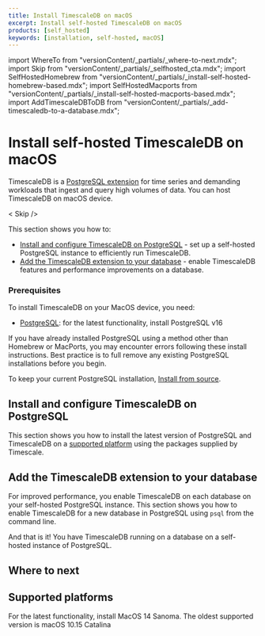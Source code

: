 ```yaml
---
title: Install TimescaleDB on macOS
excerpt: Install self-hosted TimescaleDB on macOS
products: [self_hosted]
keywords: [installation, self-hosted, macOS]
---
```


import WhereTo from "versionContent/_partials/_where-to-next.mdx";
import Skip from "versionContent/_partials/_selfhosted_cta.mdx";
import SelfHostedHomebrew from "versionContent/_partials/_install-self-hosted-homebrew-based.mdx";
import SelfHostedMacports from "versionContent/_partials/_install-self-hosted-macports-based.mdx";
import AddTimescaleDBToDB from "versionContent/_partials/_add-timescaledb-to-a-database.mdx";

# Install self-hosted TimescaleDB on macOS

TimescaleDB is a [PostgreSQL extension](https://www.postgresql.org/docs/current/external-extensions.html) for
time series and demanding workloads that ingest and query high volumes of data. You can host TimescaleDB on 
macOS device.

< Skip /> 

This section shows you how to:

* [Install and configure TimescaleDB on PostgreSQL](#install-and-configure-timescaledb-on-postgresql) - set up
  a self-hosted PostgreSQL instance to efficiently run TimescaleDB.
* [Add the TimescaleDB extension to your database](#add-the-timescaledb-extension-to-your-database) - enable TimescaleDB features and
  performance improvements on a database.

### Prerequisites

To install TimescaleDB on your MacOS device, you need:

* [PostgreSQL][install-postgresql]: for the latest functionality, install PostgreSQL v16

<Highlight type="warning">
If you have already installed PostgreSQL using a method other than Homebrew or MacPorts, you may encounter errors
following these install instructions. Best practice is to full remove any existing PostgreSQL
installations before you begin.

To keep your current PostgreSQL installation, [Install from source][install-from-source].
</Highlight>

## Install and configure TimescaleDB on PostgreSQL

This section shows you how to install the latest version of PostgreSQL and
TimescaleDB on a [supported platform](#supported-platforms) using the packages supplied by Timescale.

<Tabs label="Install TimescaleDB">

<Tab title="Homebrew">

<SelfHostedHomebrew />

</Tab>

<Tab title="MacPorts">

<SelfHostedMacports />

</Tab>
</Tabs>

## Add the TimescaleDB extension to your database

For improved performance, you enable TimescaleDB on each database on your self-hosted PostgreSQL instance.
This section shows you how to enable TimescaleDB for a new database in PostgreSQL using `psql` from the command line.


<AddTimescaleDBToDB />

And that is it! You have TimescaleDB running on a database on a self-hosted instance of PostgreSQL.


## Where to next

 <WhereTo />

## Supported platforms

For the latest functionality, install MacOS 14 Sanoma. The oldest supported version is macOS 10.15 Catalina

[homebrew]: https://docs.brew.sh/Installation
[install-psql]: /use-timescale/:currentVersion:/integrations/psql/
[macports]: https://guide.macports.org/#installing.macports
[install-from-source]: /self-hosted/:currentVersion:/install/installation-source/
[install-postgresql]: https://www.postgresql.org/download/macosx/